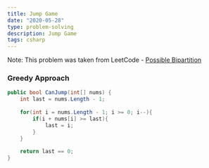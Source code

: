 ```yaml
---
title: Jump Game
date: "2020-05-28"
type: problem-solving
description: Jump Game
tags: csharp
---
```


Note: This problem was taken from LeetCode - [Possible Bipartition](https://leetcode.com/problems/jump-game/)

### Greedy Approach

```csharp
public bool CanJump(int[] nums) {
	int last = nums.Length - 1;
	
	for(int i = nums.Length - 1; i >= 0; i--){
		if(i + nums[i] >= last){
			last = i;
		}
	}
	
	return last == 0;
}
```
